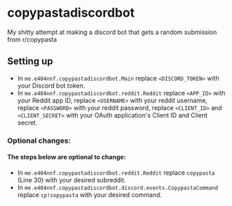 # copypastadiscordbot
My shitty attempt at making a discord bot that gets a random submission from r/copypasta

## Setting up
- In `me.e404nnf.copypastadiscordbot.Main` replace `<DISCORD_TOKEN>` with your Discord bot token.
- In `me.e404nnf.copypastadiscordbot.reddit.Reddit` replace `<APP_ID>` with your Reddit app ID, replace `<USERNAME>` with your reddit username, replace `<PASSWORD>` with your reddit password, replace `<CLIENT_ID>` and `<CLIENT_SECRET>` with your OAuth application's Client ID and Client secret.
### Optional changes:
#### The steps below are optional to change:
- In `me.e404nnf.copypastadiscordbot.reddit.Reddit` replace `copypasta` (Line 30) with your desired subreddit.
- In `me.e404nnf.copypastadiscordbot.discord.events.CopypastaCommand` replace `cp!copypasta` with your desired command.